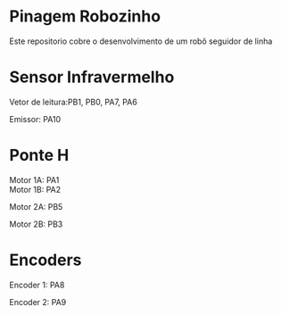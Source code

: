 # Pinagem Robozinho
Este repositorio cobre o desenvolvimento de um robô seguidor de linha


# Sensor Infravermelho
 Vetor de leitura:PB1, PB0, PA7, PA6
 
 Emissor: PA10
 
 # Ponte H
 Motor 1A: PA1  
 Motor 1B: PA2           
 
 Motor 2A: PB5
 
 Motor 2B: PB3
 
 # Encoders
 Encoder 1: PA8          
 
 Encoder 2: PA9

